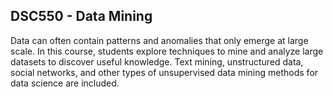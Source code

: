 ## DSC550 - Data Mining
Data can often contain patterns and anomalies that only emerge at large scale. In this course, students explore techniques to mine and analyze large datasets to discover useful knowledge. Text mining, unstructured data, social networks, and other types of unsupervised data mining methods for data science are included.
